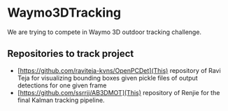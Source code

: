 # Waymo3DTracking
We are trying to compete in Waymo 3D outdoor tracking challenge. 

## Repositories to track project
- [https://github.com/raviteja-kvns/OpenPCDet](This) repository of Ravi Teja for visualizing bounding boxes given pickle files of output detections for one given frame 
- [https://github.com/ssrrjj/AB3DMOT](This) repository of Renjie for the final Kalman tracking pipeline.
